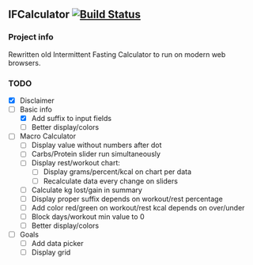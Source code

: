 ## IFCalculator [![Build Status](https://travis-ci.org/MarekDzw/IFCalculator.svg?branch=master)](https://travis-ci.org/MarekDzw/IFCalculator)

### Project info

Rewritten old Intermittent Fasting Calculator to run on modern web browsers.

### TODO

- [x] Disclaimer
- [ ] Basic info
  - [x] Add suffix to input fields
  - [ ] Better display/colors
- [ ] Macro Calculator
  - [ ] Display value without numbers after dot
  - [ ] Carbs/Protein slider run simultaneously
  - [ ] Display rest/workout chart:
    - [ ] Display grams/percent/kcal on chart per data
    - [ ] Recalculate data every change on sliders
  - [ ] Calculate kg lost/gain in summary
  - [ ] Display proper suffix depends on workout/rest percentage
  - [ ] Add color red/green on workout/rest kcal depends on over/under
  - [ ] Block days/workout min value to 0
  - [ ] Better display/colors
- [ ] Goals
  - [ ] Add data picker
  - [ ] Display grid
